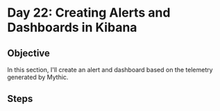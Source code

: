 # Day 22: Creating Alerts and Dashboards in Kibana
## Objective
In this section, I'll create an alert and dashboard based on the telemetry generated by Mythic.

## Steps
